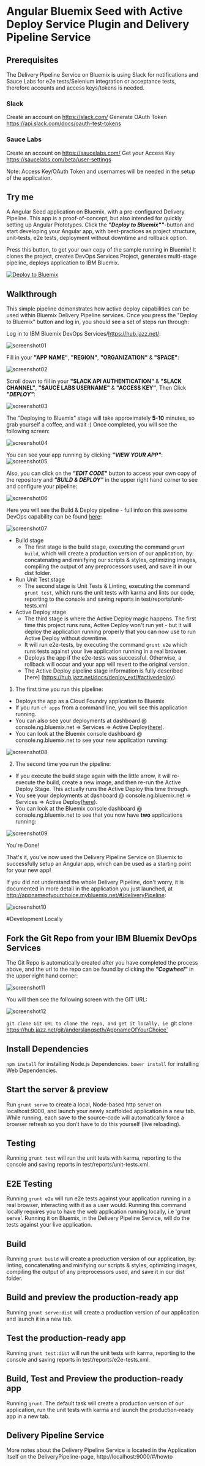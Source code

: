 # Angular Bluemix Seed with Active Deploy Service Plugin and Delivery Pipeline Service

## Prerequisites
The Delivery Pipeline Service on Bluemix is using Slack for notifications and Sauce Labs for e2e tests/Selenium integration or acceptance tests, therefore accounts and access keys/tokens is needed.

### Slack
Create an account on https://slack.com/
Generate OAuth Token https://api.slack.com/docs/oauth-test-tokens

### Sauce Labs
Create an account on https://saucelabs.com/
Get your Access Key https://saucelabs.com/beta/user-settings


Note: Access Key/OAuth Token and usernames will be needed in the setup of the application.

## Try me
A Angular Seed application on Bluemix, with a pre-configured Delivery Pipeline.
This app is a proof-of-concept, but also intended for quickly setting up Angular Prototypes.
Click the ***"Deploy to Bluemix""***-button and start developing your Angular app, with best-practices as project structure, unit-tests, e2e tests, deployment without downtime and rollback option.

Press this button, to get your own copy of the sample running in Bluemix! It clones the project, creates DevOps Services Project, generates multi-stage pipeline, deploys application to IBM Bluemix.

[![Deploy to Bluemix](https://bluemix.net/deploy/button.png)](https://bluemix.net/deploy?repository=https://github.com/langz/AngularBluemixSeed.git)

## Walkthrough
This simple pipeline demonstrates how active deploy capabilities can be used within Bluemix Delivery Pipeline services. Once you press the "Deploy to Bluemix" button and log in, you should see a set of steps run through:

Log in to IBM Bluemix DevOps Services/https://hub.jazz.net/:

![screenshot01](https://github.com/langz/ActiveDeployImages/blob/master/Image_01.png)

Fill in your **"APP NAME"**, **"REGION"**, **"ORGANIZATION"** & **"SPACE"**:

![screenshot02](https://github.com/langz/ActiveDeployImages/blob/master/Image_02.png)

Scroll down to fill in your **"SLACK API AUTHENTICATION"** & **"SLACK CHANNEL"**, **"SAUCE LABS USERNAME"** & **"ACCESS KEY"**, Then Click ***"DEPLOY"***:

![screenshot03](https://github.com/langz/ActiveDeployImages/blob/master/Image_03.png)

The "Deploying to Bluemix" stage will take approximately **5-10** minutes, so grab yourself a coffee, and wait :)
Once completed, you will see the following screen:

![screenshot04](https://github.com/langz/ActiveDeployImages/blob/master/Image_04.png)

You can see your app running by clicking ***"VIEW YOUR APP"***:
![screenshot05](https://github.com/langz/ActiveDeployImages/blob/master/HelloWorld.png)

Also, you can click on the ***"EDIT CODE"*** button to access your own copy of the repository and ***"BUILD & DEPLOY"*** in the upper right hand corner to see and configure your pipeline:

![screenshot06](https://github.com/langz/ActiveDeployImages/blob/master/EditCode.png)

Here you will see the Build & Deploy pipeline - full info on this awesome DevOps capability can be found [here](https://hub.jazz.net/docs/deploy/):

![screenshot07](https://github.com/langz/ActiveDeployImages/blob/master/Image_05.png)

  - Build stage
    - The first stage is the build stage, executing the command  `grunt build`, which will create a production version of our application, by: concatenating and minifying our scripts & styles, optimizing images, compiling the output of any preprocessors used, and save it in our dist folder.
  - Run Unit Test stage
    - The second stage is Unit Tests & Linting, executing the command `grunt test`, which runs the unit tests with karma and lints our code, reporting to the console and saving reports in test/reports/unit-tests.xml
  - Active Deploy stage
    - The third stage is where the Active Deploy magic happens. The first time this project runs runs, Active Deploy won't run yet - but it will deploy the application running properly that you can now use to run Active Deploy without downtime.
    - It will run e2e-tests, by executing the command `grunt e2e` which runs tests against your live application running in a real browser.
    - Deploys the app if the e2e-tests was successful. Otherwise, a rollback will occur and your app will revert to the original version.
    - The Active Deploy pipeline stage information is fully described [here] (https://hub.jazz.net/docs/deploy_ext/#activedeploy).

1. The first time you run this pipeline:
  - Deploys the app as a Cloud Foundry application to Bluemix
  - If you run `cf apps` from a command line, you will see this application running.
  - You can also see your deployments at dashboard @ console.ng.bluemix.net => Services => Active Deploy([here](https://activedeploy.ng.bluemix.net/deployments)).
  - You can look at the Bluemix console dashboard @ console.ng.bluemix.net to see your new application running:

![screenshot08](https://github.com/langz/ActiveDeployImages/blob/master/Image_06.png)


2. The second time you run the pipeline:
  - If you execute the build stage again with the little arrow, it will re-execute the build, create a new image, and then re-run the Active Deploy Stage. This actually runs the Active Deploy this time through.
  - You see your deployments at dashboard @ console.ng.bluemix.net => Services => Active Deploy([here](https://activedeploy.ng.bluemix.net/deployments)).
  - You can look at the Bluemix console dashboard @ console.ng.bluemix.net to see that you now have **two** applications running:

![screenshot09](https://github.com/langz/ActiveDeployImages/blob/master/Image_07.png)


You're Done!

That's it, you've now used the Delivery Pipeline Service on Bluemix to successfully setup an Angular app, which can be used as a starting point for your new app!

If you did not understand the whole Delivery Pipeline, don't worry, it is documented in more detail in the application you just launched, at http://appnameofyourchoice.mybluemix.net/#/deliveryPipeline:

![screenshot10](https://github.com/langz/ActiveDeployImages/blob/master/Image_08.png)

#Development Locally
## Fork the Git Repo from your IBM Bluemix DevOps Services
The Git Repo is automatically created after you have completed the process above, and the url to the repo can be found by clicking the ***"Cogwheel"*** in the upper right hand corner:

![screenshot11](https://github.com/langz/ActiveDeployImages/blob/master/EditCode.png)

You will then see the following screen with the GIT URL:

![screenshot12](https://github.com/langz/ActiveDeployImages/blob/master/Settings2.png)

`git clone Git URL to clone the repo, and get it locally,
ie `git clone https://hub.jazz.net/git/anderslangseth/AppnameOfYourChoice`

## Install Dependencies
`npm install` for installing Node.js Dependencies.
`bower install` for installing Web Dependencies.

## Start the server & preview
Run `grunt serve` to create a local, Node-based http server on localhost:9000, and launch your newly scaffolded application in a new tab.
While running, each save to the source-code will automatically force a browser refresh so you don’t have to do this yourself (live reloading).

## Testing
Running `grunt test` will run the unit tests with karma, reporting to the console and saving reports in test/reports/unit-tests.xml.

## E2E Testing
Running `grunt e2e` will run e2e tests against your application running in a real browser, interacting with it as a user would.
Running this command locally requires you to have the web application running locally, i.e 'grunt serve'.
Running it on Bluemix, in the Delivery Pipeline Service, will do the tests against your live application.

## Build
Running `grunt build` will create a production version of our application, by: linting, concatenating and minifying our scripts & styles, optimizing images, compiling the output of any preprocessors used, and save it in our dist folder.

## Build and preview the production-ready app
Running `grunt serve:dist` will create a production version of our application and launch it in a new tab.

## Test the production-ready app
Running `grunt test:dist` will run the unit tests with karma, reporting to the console and saving reports in test/reports/e2e-tests.xml.

## Build, Test and Preview the production-ready app
Running `grunt`. The default task will create a production version of our application, run the unit tests with karma and launch the production-ready app in a new tab.

## Delivery Pipeline Service
More notes about the Delivery Pipeline Service is located in the Application itself on the DeliveryPipeline-page, http://localhost:9000/#/howto
